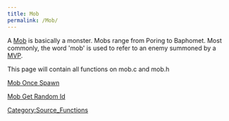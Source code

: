 ```yaml
---
title: Mob
permalink: /Mob/
---
```


A [Mob](Mob) is basically a monster. Mobs range from Poring to Baphomet. Most commonly, the word 'mob' is used to refer to an enemy summoned by a [MVP](/MVP "wikilink").

This page will contain all functions on mob.c and mob.h

[Mob Once Spawn](Mob_Once_Spawn)

[Mob Get Random Id](Mob_Get_Random_Id)

[Category:Source_Functions](Source_Functions)
